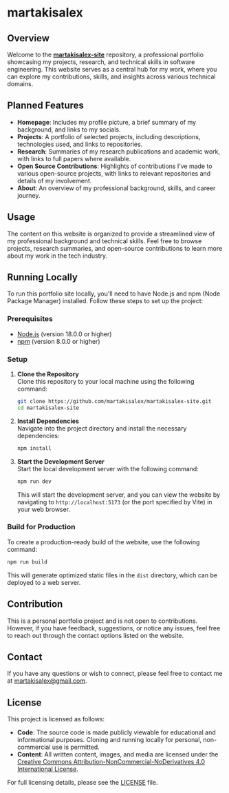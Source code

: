 # martakisalex

## Overview

Welcome to the [**martakisalex-site**](https://github.com/martakisalex/martakisalex-site) repository, a professional portfolio showcasing my projects, research, and technical skills in software engineering. This website serves as a central hub for my work, where you can explore my contributions, skills, and insights across various technical domains.

## Planned Features

- **Homepage**: Includes my profile picture, a brief summary of my background, and links to my socials.
- **Projects**: A portfolio of selected projects, including descriptions, technologies used, and links to repositories.
- **Research**: Summaries of my research publications and academic work, with links to full papers where available.
- **Open Source Contributions**: Highlights of contributions I’ve made to various open-source projects, with links to relevant repositories and details of my involvement.
- **About**: An overview of my professional background, skills, and career journey.

## Usage

The content on this website is organized to provide a streamlined view of my professional background and technical skills. Feel free to browse projects, research summaries, and open-source contributions to learn more about my work in the tech industry.

## Running Locally

To run this portfolio site locally, you'll need to have Node.js and npm (Node Package Manager) installed. Follow these steps to set up the project:

### Prerequisites

- [Node.js](https://nodejs.org/) (version 18.0.0 or higher)
- [npm](https://www.npmjs.com/) (version 8.0.0 or higher)

### Setup

1. **Clone the Repository**  
   Clone this repository to your local machine using the following command:

   ```bash
   git clone https://github.com/martakisalex/martakisalex-site.git
   cd martakisalex-site
   ```

2. **Install Dependencies**  
   Navigate into the project directory and install the necessary dependencies:

   ```bash
   npm install
   ```

3. **Start the Development Server**  
   Start the local development server with the following command:

   ```bash
   npm run dev
   ```

   This will start the development server, and you can view the website by navigating to `http://localhost:5173` (or the port specified by Vite) in your web browser.

### Build for Production

To create a production-ready build of the website, use the following command:

```bash
npm run build
```

This will generate optimized static files in the `dist` directory, which can be deployed to a web server.

## Contribution

This is a personal portfolio project and is not open to contributions. However, if you have feedback, suggestions, or notice any issues, feel free to reach out through the contact options listed on the website.

## Contact

If you have any questions or wish to connect, please feel free to contact me at [martakisalex@gmail.com](mailto:martakisalex@gmail.com).

## License

This project is licensed as follows:

- **Code**: The source code is made publicly viewable for educational and informational purposes. Cloning and running locally for personal, non-commercial use is permitted.  
- **Content**: All written content, images, and media are licensed under the [Creative Commons Attribution-NonCommercial-NoDerivatives 4.0 International License](https://creativecommons.org/licenses/by-nc-nd/4.0/).

For full licensing details, please see the [LICENSE](LICENSE) file.
